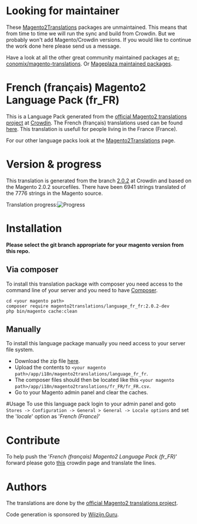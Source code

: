 # Looking for maintainer
These [Magento2Translations](http://magento2translations.github.io/) packages are unmaintained. This means that from time to time we will run the sync and build from Crowdin. But we probably won't add Magento/Crowdin versions. If you would like to continue the work done here please send us a message.

Have a look at all the other great community maintained packages at [e-conomix/magento-translations](https://github.com/e-conomix/magento-translations).
Or [Mageplaza maintained packages](https://github.com/mageplaza?q=language).

# French (français) Magento2 Language Pack (fr_FR)
This is a Language Pack generated from the [official Magento2 translations project](https://crowdin.com/project/magento-2) at [Crowdin](https://crowdin.com).
The French (français) translations used can be found [here](https://crowdin.com/project/magento-2/fr).
This translation is usefull for people living in the France (France).

For our other language packs look at the [Magento2Translations](http://magento2translations.github.io/) page.

# Version & progress
This translation is generated from the branch [2.0.2](https://crowdin.com/project/magento-2/fr#/2.0.2) at Crowdin and based on the Magento 2.0.2 sourcefiles.
There have been  6941 strings translated of the 7776 strings in the Magento source.

Translation progress:![Progress](http://progressed.io/bar/89)

# Installation
**Please select the git branch appropriate for your magento version from this repo.**
## Via composer
To install this translation package with composer you need access to the command line of your server and you need to have [Composer](https://getcomposer.org).
```
cd <your magento path>
composer require magento2translations/language_fr_fr:2.0.2-dev
php bin/magento cache:clean
```
## Manually
To install this language package manually you need access to your server file system.
* Download the zip file [here](https://github.com/Magento2Translations/language_fr_fr/archive/2.0.2.zip).
* Upload the contents to `<your magento path>/app/i18n/magento2translations/language_fr_fr`.
* The composer files should then be located like this `<your magento path>/app/i18n/magento2translations/fr_FR/fr_FR.csv`.
* Go to your Magento admin panel and clear the caches.

#Usage
To use this language pack login to your admin panel and goto `Stores -> Configuration -> General > General -> Locale options` and set the '*locale*' option as '*French (France)*'

# Contribute
To help push the '*French (français) Magento2 Language Pack (fr_FR)*' forward please goto [this](https://crowdin.com/project/magento-2/fr) crowdin page and translate the lines.

# Authors
The translations are done by the [official Magento2 translations project](https://crowdin.com/project/magento-2).

Code generation is sponsored by [Wijzijn.Guru](http://www.wijzijn.guru/).